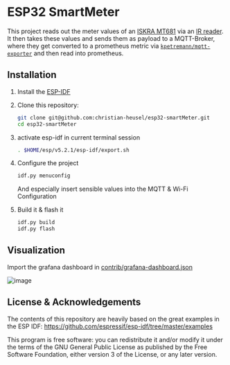 # ESP32 SmartMeter

This project reads out the meter values of an [ISKRA MT681](https://wiki.volkszaehler.org/hardware/channels/meters/power/edl-ehz/iskraemeco_mt681) via an [IR reader](https://wiki.volkszaehler.org/hardware/controllers/ir-schreib-lesekopf). It then takes these values and sends them as payload to a MQTT-Broker, where they get converted to a prometheus metric via [`kpetremann/mqtt-exporter`](https://github.com/kpetremann/mqtt-exporter) and then read into prometheus.

## Installation

1. Install the [ESP-IDF](https://docs.espressif.com/projects/esp-idf/en/latest/esp32/get-started/index.html#manual-installation)

2. Clone this repository:

   ```sh
   git clone git@github.com:christian-heusel/esp32-smartMeter.git
   cd esp32-smartMeter
   ```

3. activate esp-idf in current terminal session

   ```sh
   . $HOME/esp/v5.2.1/esp-idf/export.sh
   ```

4. Configure the project

   ```sh
   idf.py menuconfig
   ```

   And especially insert sensible values into the MQTT & Wi-Fi Configuration

5. Build it & flash it

   ```sh
   idf.py build
   idf.py flash
   ```

## Visualization

Import the grafana dashboard in [contrib/grafana-dashboard.json](https://github.com/christian-heusel/esp32-smartMeter/blob/main/contrib/grafana-dashboard.json)

![image](https://user-images.githubusercontent.com/26827864/224534926-38ba97d7-14db-4c0a-b674-8eaadf1df6d5.png)

## License & Acknowledgements

The contents of this repository are heavily based on the great examples in the ESP IDF:
<https://github.com/espressif/esp-idf/tree/master/examples>

This program is free software: you can redistribute it and/or modify it under the terms of the GNU General Public License as published by the Free Software Foundation, either version 3 of the License, or any later version.
